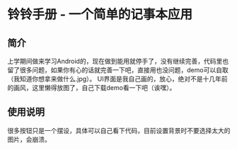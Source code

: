 # 铃铃手册 - 一个简单的记事本应用

## 简介

上学期间做来学习Android的，现在做到能用就停手了，没有继续完善，代码里也留了很多问题，如果你有心的话就完善一下吧，直接用也没问题，demo可以自取（我知道你想拿来做什么.jpg）。
UI界面是我自己画的，放心，绝对不是十几年前的画风，这里懒得放图了，自己下载demo看一下吧（诶嘿）。

## 使用说明

很多按钮只是一个摆设，具体可以自己看下代码，目前设置背景时不要选择太大的图片，会崩溃。
